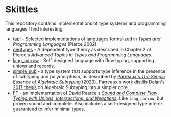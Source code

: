 # Skittles

This repository contains implementations of type systems and
programming languages I find interesting.

- [tapl](./tapl/) - Selected implementations of languages formalized in _Types and
  Programming Languages_ (Pierce 2002).
- [deptypes](./deptypes) - A dependent type theory as described in Chapter 2 of
    Pierce's _Advanced Topics in Types and Programming Languages_.
- [lang_narrow](https://github.com/ayazhafiz/lang_narrow) - Self-designed language with flow typing, supporting unions and records.
- [simple_sub](./simple_sub/) - a type system that supports type inference in the presence of
  subtyping and polymorphism, as described by
  [Parreaux's _The Simple Essence of Algebraic Subtyping_ (2020)](https://lptk.github.io/files/%5Bv1.8%5D%20simple-essence-algebraic-subtyping.pdf).
  Parreaux's work distills [Dolan's 2017 thesis](https://www.cs.tufts.edu/~nr/cs257/archive/stephen-dolan/thesis.pdf)
  on Algebraic Subtyping into a simpler core.
- [FT](./ft/) - an implementation of David Pearce's _[Sound and Complete Flow Typing with Unions, Intersections, and Negations](https://ecs.wgtn.ac.nz/foswiki/pub/Main/TechnicalReportSeries/ECSTR12-20.pdf)_. Like `lang_narrow`, but proven sound and complete. Also includes a self-designed type inferer guaranteed to infer minimal types.
